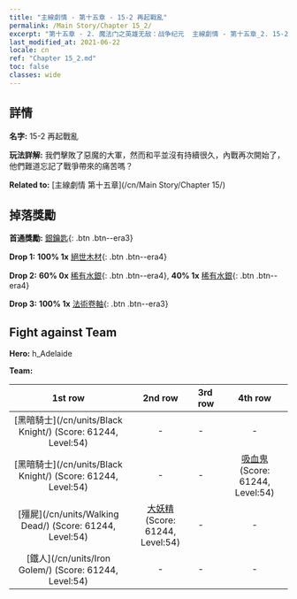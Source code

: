 ```yaml
---
title: "主線劇情 - 第十五章 - 15-2 再起戰亂"
permalink: /Main Story/Chapter 15_2/
excerpt: "第十五章 - 2. 魔法门之英雄无敌：战争纪元  主線劇情 - 第十五章_2. 15-2 再起戰亂"
last_modified_at: 2021-06-22
locale: cn
ref: "Chapter 15_2.md"
toc: false
classes: wide
---
```


## 詳情

 **名字:** 15-2 再起戰亂

 **玩法詳解:** 我們擊敗了惡魔的大軍，然而和平並沒有持續很久，內戰再次開始了，他們難道忘記了戰爭帶來的痛苦嗎？

 **Related to:** [主線劇情 第十五章](/cn/Main Story/Chapter 15/)

## 掉落獎勵

 **首通獎勵:** [銀鑰匙](/cn/Items/con_693/){: .btn .btn--era3}

 **Drop 1:** **100% 1x** [絕世木材](/cn/Items/mat_48/){: .btn .btn--era4}

 **Drop 2:** **60% 0x** [稀有水銀](/cn/Items/mat_42/){: .btn .btn--era4}, **40% 1x** [稀有水銀](/cn/Items/mat_42/){: .btn .btn--era4}

 **Drop 3:** **100% 1x** [法術卷軸](/cn/Items/con_694/){: .btn .btn--era3}


## Fight against Team
 **Hero:** h_Adelaide

 **Team:**


  | 1st row | 2nd row | 3rd row | 4th row |
  |:----:|:----:|:----|:----:|
  | [黑暗騎士](/cn/units/Black Knight/) (Score: 61244, Level:54)  | - | - | - |
  | [黑暗騎士](/cn/units/Black Knight/) (Score: 61244, Level:54)  | - | - | [吸血鬼](/cn/units/Vampire/) (Score: 61244, Level:54)  |
  | [殭屍](/cn/units/Walking Dead/) (Score: 61244, Level:54)  | [大妖精](/cn/units/Gremlin/) (Score: 61244, Level:54)  | - | - |
  | [鐵人](/cn/units/Iron Golem/) (Score: 61244, Level:54)  | - | - | - |



